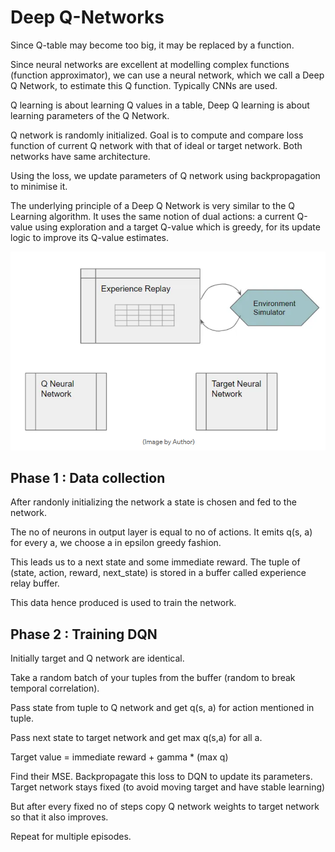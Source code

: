 # Deep Q-Networks

Since Q-table may become too big, it may be replaced by a function. 

Since neural networks are excellent at modelling complex functions (function approximator), we can use a neural network, which we call a Deep Q Network, to estimate this Q function. Typically CNNs are used.

Q learning is about learning Q values in a table, Deep Q learning is about learning parameters of the Q Network.

Q network is randomly initialized. Goal is to compute and compare loss function of current Q network with that of ideal or target network. Both networks have same architecture.

Using the loss, we update parameters of Q network using backpropagation to minimise it.

The underlying principle of a Deep Q Network is very similar to the Q Learning algorithm. It uses the same notion of dual actions: a current Q-value using exploration and a target Q-value which is greedy, for its update logic to improve its Q-value estimates.

![](img/image-12.png)

## Phase 1 : Data collection

After randonly initializing the network a state is chosen and fed to the network.

The no of neurons in output layer is equal to no of actions. It emits q(s, a) for every a, we choose a in epsilon greedy fashion. 

This leads us to a next state and some immediate reward. The tuple of (state, action, reward, next_state) is stored in a buffer called experience relay buffer.

This data hence produced is used to train the network.

## Phase 2 : Training DQN

Initially target and Q network are identical.

Take a random batch of your tuples from the buffer (random to break temporal correlation).

Pass state from tuple to Q network and get q(s, a) for action mentioned in tuple.

Pass next state to target network and get max q(s,a) for all a.

Target value = immediate reward + gamma * (max q)

Find their MSE. Backpropagate this loss to DQN to update its parameters. Target network stays fixed (to avoid moving target and have stable learning)

But after every fixed no of steps copy Q network weights to target network so that it also improves.

Repeat for multiple episodes.